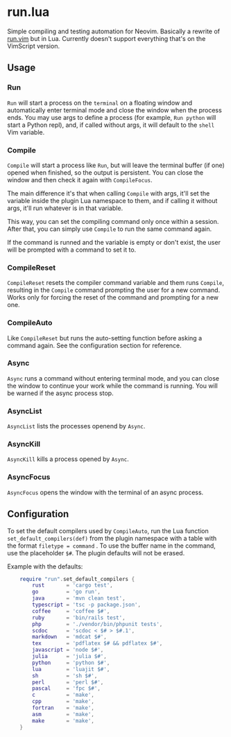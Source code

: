 # run.lua

Simple compiling and testing automation for Neovim. Basically a rewrite of
[run.vim](https://github.com/gboncoffee/run.vim) but in Lua. Currently doesn't
support everything that's on the VimScript version.

## Usage

### Run
`Run` will start a process on the `terminal` on a floating window and
automatically enter terminal mode and close the window when the process ends.
You may use args to define a process (for example, `Run python` will start a
Python repl), and, if called without args, it will default to the `shell` Vim
variable.

### Compile
`Compile` will start a process like `Run`, but will leave the terminal buffer
(if one) opened when finished, so the output is persistent. You can close the
window and then check it again with `CompileFocus`.

The main difference it's that when calling `Compile` with args, it'll set the
variable inside the plugin Lua namespace to them, and if calling it without
args, it'll run whatever is in that variable.

This way, you can set the compiling command only once within a session. After
that, you can simply use `Compile` to run the same command again.

If the command is runned and the variable is empty or don't exist, the
user will be prompted with a command to set it to.

### CompileReset
`CompileReset` resets the compiler command variable and them runs `Compile`,
resulting in the `Compile` command prompting the user for a new command. Works
only for forcing the reset of the command and prompting for a new one.

### CompileAuto
Like `CompileReset` but runs the auto-setting function before asking a command
again. See the configuration section for reference.

### Async
`Async` runs a command without entering terminal mode, and you can close the
window to continue your work while the command is running. You will be warned
if the async process stop.

### AsyncList
`AsyncList` lists the processes openend by `Async`.

### AsyncKill 
`AsyncKill` kills a process opened by `Async`.

### AsyncFocus
`AsyncFocus` opens the window with the terminal of an async process.

## Configuration

To set the default compilers used by `CompileAuto`, run the Lua function
`set_default_compilers(def)` from the plugin namespace with a table with the
format `filetype = command` . To use the buffer name in the command, use the
placeholder `$#`. The plugin defaults will not be erased.

Example with the defaults:

```lua
    require "run".set_default_compilers {
        rust       = 'cargo test',
        go         = 'go run',
        java       = 'mvn clean test',
        typescript = 'tsc -p package.json',
        coffee     = 'coffee $#',
        ruby       = 'bin/rails test',
        php        = './vendor/bin/phpunit tests',
        scdoc      = 'scdoc < $# > $#.1',
        markdown   = 'mdcat $#',
        tex        = 'pdflatex $# && pdflatex $#',
        javascript = 'node $#',
        julia      = 'julia $#',
        python     = 'python $#',
        lua        = 'luajit $#',
        sh         = 'sh $#',
        perl       = 'perl $#',
        pascal     = 'fpc $#',
        c          = 'make',
        cpp        = 'make',
        fortran    = 'make',
        asm        = 'make',
        make       = 'make',
    }
```
